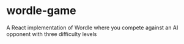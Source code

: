 # wordle-game
A React implementation of Wordle where you compete against an AI opponent with three difficulty levels
